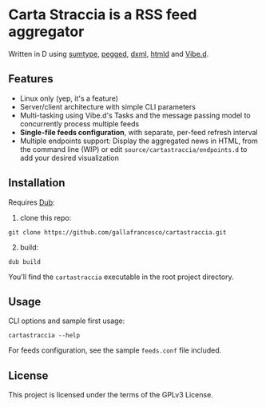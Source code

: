 # Carta Straccia is a RSS feed aggregator

Written in D using [sumtype](https://code.dlang.org/packages/sumtype),
[pegged](https://code.dlang.org/packages/pegged),
[dxml](https://code.dlang.org/packages/dxml),
[htmld](https://code.dlang.org/packages/htmld) and [Vibe.d](https://vibed.org).

## Features

* Linux only (yep, it's a feature)
* Server/client architecture with simple CLI parameters
* Multi-tasking using Vibe.d's Tasks and the message passing model to
  concurrently process multiple feeds
* **Single-file feeds configuration**, with separate, per-feed refresh interval
* Multiple endpoints support: Display the aggregated news in HTML, from the
  command line (WIP) or edit `source/cartastraccia/endpoints.d` to add your
  desired visualization

## Installation

Requires [Dub](https://github.com/dlang/dub):

1. clone this repo:
```
git clone https://github.com/gallafrancesco/cartastraccia.git
```
2. build:
```
dub build
```

You'll find the `cartastraccia` executable in the root project directory.

## Usage

CLI options and sample first usage:
```
cartastraccia --help
```

For feeds configuration, see the sample `feeds.conf` file included.

## License

This project is licensed under the terms of the GPLv3 License.

